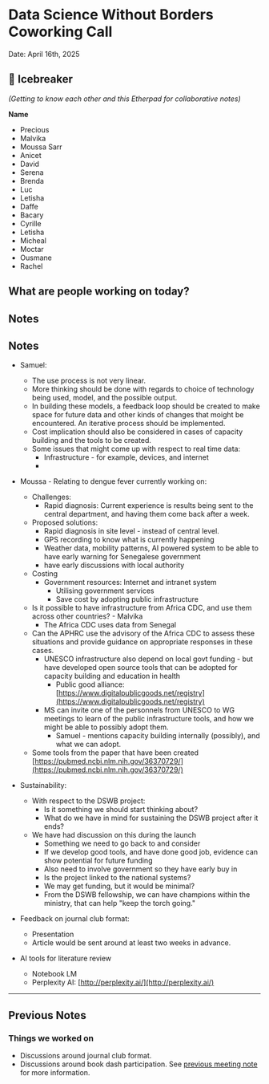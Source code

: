 # Data Science Without Borders Coworking Call 
  
 Date: April 16th, 2025
  
 ## 👋  Icebreaker 
 *(Getting to know each other and this Etherpad for collaborative notes)*
 
**Name**

   * Precious
   * Malvika
   * Moussa Sarr
   * Anicet
   * David
   * Serena
   * Brenda
   * Luc
   * Letisha
   * Daffe
   * Bacary
   * Cyrille 
   * Letisha
   * Micheal
   * Moctar
   * Ousmane
   * Rachel

## What are people working on today?

## Notes

  ## Notes

   * Samuel:
       * The use process is not very linear.
       * More thinking should be done with regards to choice of technology being used, model, and the possible output. 
       * In building these models, a feedback loop should be created to make space for future data and other kinds of changes that moight be encountered. An iterative process should be implemented.
       * Cost implication should also be considered in cases of capacity building and the tools to be created.
       * Some issues that might come up with respect to real time data:
           * Infrastructure - for example, devices, and internet
           * 
   * Moussa - Relating to dengue fever currently working on:
       * Challenges:
           * Rapid diagnosis: Current experience is results being sent to the central department, and having them come back after a week. 
       * Proposed solutions:
           * Rapid diagnosis in site level - instead of central level. 
           * GPS recording to know what is currently happening
           * Weather data, mobility patterns, AI powered system to be able to have early warning for Senegalese government
           * have early discussions with local authority
       * Costing
           * Government resources: Internet and intranet system
               * Utilising government services
               * Save cost by adopting public infrastructure
       * Is it possible to have infrastructure from Africa CDC, and use them across other countries? - Malvika
           * The Africa CDC uses data from Senegal 
       * Can the APHRC use the advisory of the Africa CDC to assess these situations and provide guidance on appropriate responses in these cases.
           * UNESCO infrastructure also depend on local govt funding - but have developed open source tools that can be adopted for capacity building and education in health
               * Public good alliance: [https://www.digitalpublicgoods.net/registry](https://www.digitalpublicgoods.net/registry) 
           * MS can invite one of the personnels from UNESCO to WG meetings to learn of the public infrastructure tools, and how we might be able to possibly adopt them.
               * Samuel - mentions capacity building internally (possibly), and what we can adopt.
       * Some tools from the paper that have been created [https://pubmed.ncbi.nlm.nih.gov/36370729/](https://pubmed.ncbi.nlm.nih.gov/36370729/)
  
   * Sustainability:
       * With respect to the DSWB project:
           * Is it something we should start thinking about?
           * What do we have in mind for sustaining the DSWB project after it ends? 
       * We have had discussion on this during the launch
           * Something we need to go back to and consider
           * If we develop good tools, and have done good job, evidence can show potential for future funding
           * Also need to involve government so they have early buy in
           * Is the project linked to the national systems? 
           * We may get funding, but it would be minimal?
           * From the DSWB fellowship, we can have champions within the ministry, that can help "keep the torch going."
   * Feedback on journal club format:
       * Presentation
       * Article would be sent around at least two weeks in advance.
   * AI tools for literature review
       * Notebook LM
       * Perplexity AI: [http://perplexity.ai/](http://perplexity.ai/) 

----------------------------------------------------------------------------------------------------

## Previous Notes

### Things we worked on

   * Discussions around journal club format.
   * Discussions around book dash participation. 
See [previous meeting note](https://github.com/aphrc-dswb/dswb-open-science-capacity-wg/blob/main/project-management/coworking-calls/20250409-coworking-call-notes.md) for more information.
